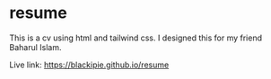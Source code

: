 # resume
This is a cv using html and tailwind css. I designed this for my friend Baharul Islam. 

Live link: https://blackipie.github.io/resume
